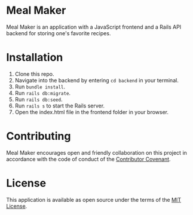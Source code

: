 # Meal Maker

Meal Maker is an application with a JavaScript frontend and a Rails API backend for storing one's favorite recipes.

# Installation

1. Clone this repo.
2. Navigate into the backend by entering `cd backend` in your terminal.
3. Run `bundle install`.
4. Run `rails db:migrate`. 
5. Run `rails db:seed`.
5. Run `rails s` to start the Rails server.
6. Open the index.html file in the frontend folder in your browser. 

# Contributing

Meal Maker encourages open and friendly collaboration on this project in accordance with the code of conduct of the <a href="https://www.contributor-covenant.org/version/2/0/code_of_conduct/">Contributor Covenant</a>.

# License

This application is available as open source under the terms of the <a href="http://opensource.org/licenses/MIT">MIT License</a>.



